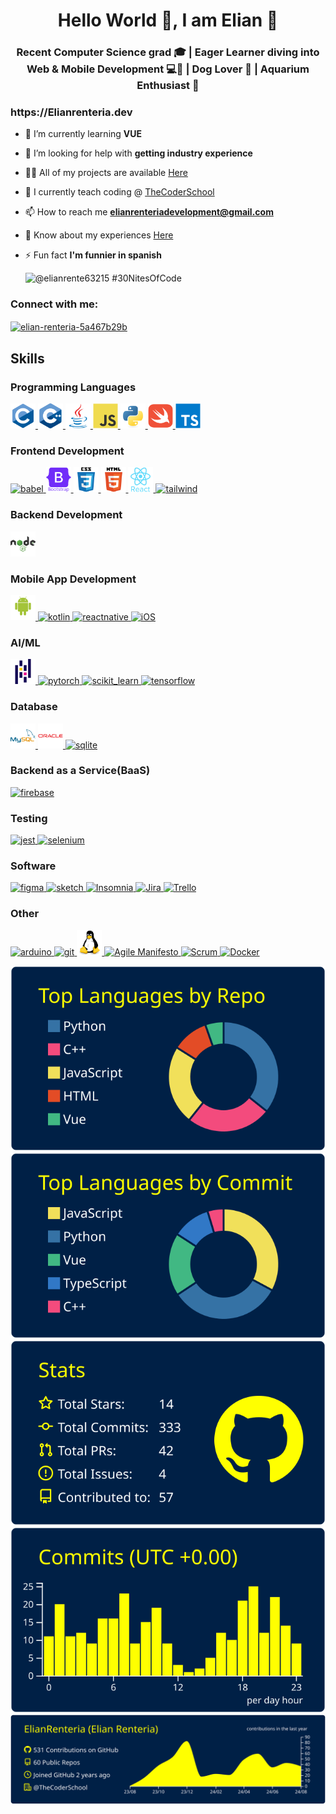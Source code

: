 <h1 align="center">Hello World 👋, I am Elian 🐥</h1>
<h3 align="center">Recent Computer Science grad 🎓 | Eager Learner diving into Web & Mobile Development 💻📱 | Dog Lover 🐾 | Aquarium Enthusiast 🐠</h3>

<h3>https://Elianrenteria.dev</h3>

- 🌱 I’m currently learning **VUE**

- 🤝 I’m looking for help with **getting industry experience**

- 👨‍💻 All of my projects are available [Here](https://github.com/ElianRenteria)

- 📝 I currently teach coding @ [TheCoderSchool](https://www.thecoderschool.com)

- 📫 How to reach me **elianrenteriadevelopment@gmail.com**

- 📄 Know about my experiences [Here](https://drive.google.com/file/d/1FJC8rOLGk-q0I6bO8sk9wMsVF930Ptrh/view?usp=drive_link)

- ⚡ Fun fact **I'm funnier in spanish**

  ![@elianrente63215 #30NitesOfCode](https://www.codedex.io/api/petStatus?user=elianrente63215)

<h3 align="left">Connect with me:</h3>
<p align="left">
<a href="https://linkedin.com/in/elian-renteria-5a467b29b" target="blank"><img align="center" src="https://raw.githubusercontent.com/rahuldkjain/github-profile-readme-generator/master/src/images/icons/Social/linked-in-alt.svg" alt="elian-renteria-5a467b29b" height="30" width="40" /></a>
</p>



<h2>Skills</h2>
<h3 align="left">Programming Languages</h3>
<p align="left"> <a href="https://www.cprogramming.com/" target="_blank" rel="noreferrer"> <img src="https://raw.githubusercontent.com/devicons/devicon/master/icons/c/c-original.svg" alt="c" width="40" height="40"/> </a> <a href="https://www.w3schools.com/cpp/" target="_blank" rel="noreferrer"> <img src="https://raw.githubusercontent.com/devicons/devicon/master/icons/cplusplus/cplusplus-original.svg" alt="cplusplus" width="40" height="40"/> </a> <a href="https://www.java.com" target="_blank" rel="noreferrer"> <img src="https://raw.githubusercontent.com/devicons/devicon/master/icons/java/java-original.svg" alt="java" width="40" height="40"/> </a> <a href="https://developer.mozilla.org/en-US/docs/Web/JavaScript" target="_blank" rel="noreferrer"> <img src="https://raw.githubusercontent.com/devicons/devicon/master/icons/javascript/javascript-original.svg" alt="javascript" width="40" height="40"/> </a> <a href="https://www.python.org" target="_blank" rel="noreferrer"> <img src="https://raw.githubusercontent.com/devicons/devicon/master/icons/python/python-original.svg" alt="python" width="40" height="40"/> </a> <a href="https://developer.apple.com/swift/" target="_blank" rel="noreferrer"> <img src="https://raw.githubusercontent.com/devicons/devicon/master/icons/swift/swift-original.svg" alt="swift" width="40" height="40"/> </a> <a href="https://www.typescriptlang.org/" target="_blank" rel="noreferrer"> <img src="https://raw.githubusercontent.com/devicons/devicon/master/icons/typescript/typescript-original.svg" alt="typescript" width="40" height="40"/> </a> </p>
<h3>Frontend Development</h3>
<p align="left"> <a href="https://babeljs.io/" target="_blank" rel="noreferrer"> <img src="https://cdn.icon-icons.com/icons2/2107/PNG/512/file_type_babel_icon_130729.png" alt="babel" width="40" height="40"/> </a> <a href="https://getbootstrap.com" target="_blank" rel="noreferrer"> <img src="https://raw.githubusercontent.com/devicons/devicon/master/icons/bootstrap/bootstrap-plain-wordmark.svg" alt="bootstrap" width="40" height="40"/> </a> <a href="https://www.w3schools.com/css/" target="_blank" rel="noreferrer"> <img src="https://raw.githubusercontent.com/devicons/devicon/master/icons/css3/css3-original-wordmark.svg" alt="css3" width="40" height="40"/> </a> <a href="https://www.w3.org/html/" target="_blank" rel="noreferrer"> <img src="https://raw.githubusercontent.com/devicons/devicon/master/icons/html5/html5-original-wordmark.svg" alt="html5" width="40" height="40"/> </a> <a href="https://reactjs.org/" target="_blank" rel="noreferrer"> <img src="https://raw.githubusercontent.com/devicons/devicon/master/icons/react/react-original-wordmark.svg" alt="react" width="40" height="40"/> </a> <a href="https://tailwindcss.com/" target="_blank" rel="noreferrer"> <img src="https://www.vectorlogo.zone/logos/tailwindcss/tailwindcss-icon.svg" alt="tailwind" width="40" height="40"/> </a> </p>
<h3>Backend Development</h3>
<p align="left"> <a href="https://nodejs.org" target="_blank" rel="noreferrer"> <img src="https://raw.githubusercontent.com/devicons/devicon/master/icons/nodejs/nodejs-original-wordmark.svg" alt="nodejs" width="40" height="40"/> </a> </p>
<h3>Mobile App Development</h3>
<p align="left">
    <a href="https://developer.android.com" target="_blank" rel="noreferrer">
        <img src="https://raw.githubusercontent.com/devicons/devicon/master/icons/android/android-original-wordmark.svg" alt="android" width="40" height="40"/>
    </a>
    <a href="https://kotlinlang.org" target="_blank" rel="noreferrer">
        <img src="https://www.vectorlogo.zone/logos/kotlinlang/kotlinlang-icon.svg" alt="kotlin" width="40" height="40"/>
    </a>
    <a href="https://reactnative.dev/" target="_blank" rel="noreferrer">
        <img src="https://reactnative.dev/img/header_logo.svg" alt="reactnative" width="40" height="40"/>
    </a>
    <a href="https://developer.apple.com/ios/" target="_blank" rel="noreferrer">
        <img src="https://upload.wikimedia.org/wikipedia/commons/thumb/c/ca/IOS_logo.svg/1200px-IOS_logo.svg.png" alt="iOS" width="40" height="40"/>
    </a>
</p>
<h3>AI/ML</h3>
<p align="left"> <a href="https://pandas.pydata.org/" target="_blank" rel="noreferrer"> <img src="https://raw.githubusercontent.com/devicons/devicon/2ae2a900d2f041da66e950e4d48052658d850630/icons/pandas/pandas-original.svg" alt="pandas" width="40" height="40"/> </a> <a href="https://pytorch.org/" target="_blank" rel="noreferrer"> <img src="https://www.vectorlogo.zone/logos/pytorch/pytorch-icon.svg" alt="pytorch" width="40" height="40"/> </a> <a href="https://scikit-learn.org/" target="_blank" rel="noreferrer"> <img src="https://upload.wikimedia.org/wikipedia/commons/0/05/Scikit_learn_logo_small.svg" alt="scikit_learn" width="40" height="40"/> </a> <a href="https://www.tensorflow.org" target="_blank" rel="noreferrer"> <img src="https://www.vectorlogo.zone/logos/tensorflow/tensorflow-icon.svg" alt="tensorflow" width="40" height="40"/> </a> </p>
<h3>Database</h3>
<p align="left"> <a href="https://www.mysql.com/" target="_blank" rel="noreferrer"> <img src="https://raw.githubusercontent.com/devicons/devicon/master/icons/mysql/mysql-original-wordmark.svg" alt="mysql" width="40" height="40"/> </a> <a href="https://www.oracle.com/" target="_blank" rel="noreferrer"> <img src="https://raw.githubusercontent.com/devicons/devicon/master/icons/oracle/oracle-original.svg" alt="oracle" width="40" height="40"/> </a> <a href="https://www.sqlite.org/" target="_blank" rel="noreferrer"> <img src="https://www.vectorlogo.zone/logos/sqlite/sqlite-icon.svg" alt="sqlite" width="40" height="40"/> </a> </p>
<h3>Backend as a Service(BaaS)</h3>
<p align="left"> <a href="https://firebase.google.com/" target="_blank" rel="noreferrer"> <img src="https://www.vectorlogo.zone/logos/firebase/firebase-icon.svg" alt="firebase" width="40" height="40"/> </a> </p>
<h3>Testing</h3>
<p align="left"> <a href="https://jestjs.io" target="_blank" rel="noreferrer"> <img src="https://www.vectorlogo.zone/logos/jestjsio/jestjsio-icon.svg" alt="jest" width="40" height="40"/> </a> <a href="https://www.selenium.dev" target="_blank" rel="noreferrer"> <img src="https://raw.githubusercontent.com/detain/svg-logos/780f25886640cef088af994181646db2f6b1a3f8/svg/selenium-logo.svg" alt="selenium" width="40" height="40"/> </a> </p>
<h3>Software</h3>
<p align="left">
    <a href="https://www.figma.com/" target="_blank" rel="noreferrer">
        <img src="https://www.vectorlogo.zone/logos/figma/figma-icon.svg" alt="figma" width="40" height="40"/>
    </a>
    <a href="https://www.sketch.com/" target="_blank" rel="noreferrer">
        <img src="https://www.vectorlogo.zone/logos/sketchapp/sketchapp-icon.svg" alt="sketch" width="40" height="40"/>
    </a>
    <!-- Insomnia -->
    <a href="https://insomnia.rest/" target="_blank" rel="noreferrer">
        <img src="https://seeklogo.com/images/I/insomnia-logo-A35E09EB19-seeklogo.com.png" alt="Insomnia" width="40" height="40"/>
    </a>
  <a href="https://www.atlassian.com/software/jira" target="_blank" rel="noreferrer">
        <img src="https://cdn.icon-icons.com/icons2/2699/PNG/512/atlassian_jira_logo_icon_170511.png" alt="Jira" width="40" height="40"/>
    </a>
    <!-- Trello -->
<a href="https://trello.com/" target="_blank" rel="noreferrer">
    <img src="https://cdn.freebiesupply.com/logos/thumbs/2x/trello-logo.png" alt="Trello" width="40" height="40"/>
</a>

  
</p>
<h3>Other</h3>
<p align="left">
    <a href="https://www.arduino.cc/" target="_blank" rel="noreferrer">
        <img src="https://cdn.worldvectorlogo.com/logos/arduino-1.svg" alt="arduino" width="40" height="40"/>
    </a>
    <a href="https://git-scm.com/" target="_blank" rel="noreferrer">
        <img src="https://www.vectorlogo.zone/logos/git-scm/git-scm-icon.svg" alt="git" width="40" height="40"/>
    </a>
    <a href="https://www.linux.org/" target="_blank" rel="noreferrer">
        <img src="https://raw.githubusercontent.com/devicons/devicon/master/icons/linux/linux-original.svg" alt="linux" width="40" height="40"/>
    </a>
  <a href="https://agilemanifesto.org/" target="_blank" rel="noreferrer">
        <img src="https://cdn-icons-png.flaticon.com/512/2784/2784065.png" alt="Agile Manifesto" width="40" height="40"/>
    </a>
  <a href="https://www.scrum.org/" target="_blank" rel="noreferrer">
        <img src="https://cdn-icons-png.flaticon.com/512/5065/5065388.png" alt="Scrum" width="40" height="40"/>
    </a>
  <a href="https://www.docker.com/" target="_blank" rel="noreferrer">
        <img src="https://static-00.iconduck.com/assets.00/docker-icon-icon-2048x1479-cres2he9.png" alt="Docker" width="40" height="40"/>
    </a>
</p>



[![](https://raw.githubusercontent.com/ElianRenteria/ElianRenteria/master/profile-summary-card-output/yeblu/1-repos-per-language.svg)](https://github.com/vn7n24fzkq/github-profile-summary-cards) [![](https://raw.githubusercontent.com/ElianRenteria/ElianRenteria/master/profile-summary-card-output/yeblu/2-most-commit-language.svg)](https://github.com/vn7n24fzkq/github-profile-summary-cards)
[![](https://raw.githubusercontent.com/ElianRenteria/ElianRenteria/master/profile-summary-card-output/yeblu/3-stats.svg)](https://github.com/vn7n24fzkq/github-profile-summary-cards) [![](https://raw.githubusercontent.com/ElianRenteria/ElianRenteria/master/profile-summary-card-output/yeblu/4-productive-time.svg)](https://github.com/vn7n24fzkq/github-profile-summary-cards)
[![](https://raw.githubusercontent.com/ElianRenteria/ElianRenteria/master/profile-summary-card-output/yeblu/0-profile-details.svg)](https://github.com/vn7n24fzkq/github-profile-summary-cards)
